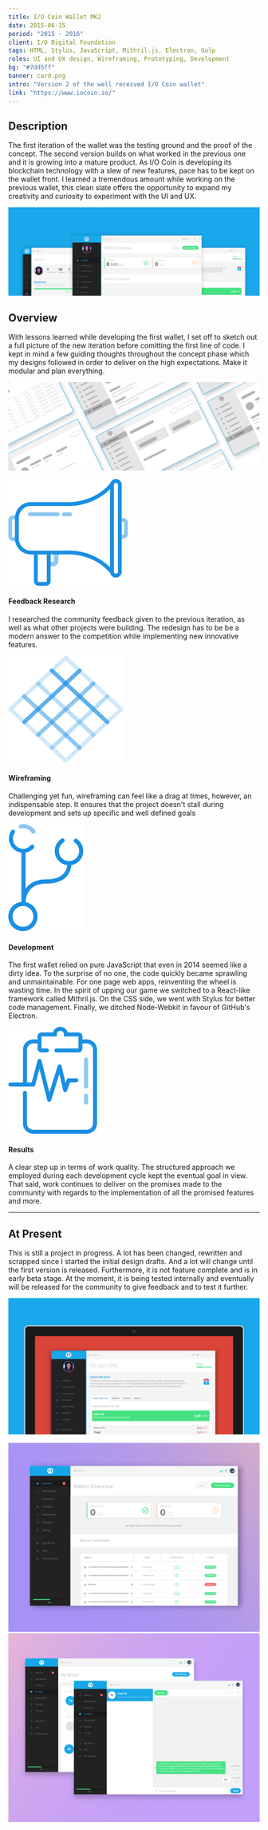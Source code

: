 ```yaml
---
title: I/O Coin Wallet MK2
date: 2015-06-15
period: "2015 - 2016"
client: I/O Digital Foundation
tags: HTML, Stylus, JavaScript, Mithril.js, Electron, Gulp
roles: UI and UX design, Wireframing, Prototyping, Development
bg: "#7dd5ff"
banner: card.png
intro: "Version 2 of the well received I/O Coin wallet"
link: "https://www.iocoin.io/"
---
```


## Description

The first iteration of the wallet was the testing ground and the proof of the concept. The second version builds on what worked in the previous one and it is growing into a mature product. As I/O Coin is developing its blockchain technology with a slew of new features, pace has to be kept on the wallet front. I learned a tremendous amount while working on the previous wallet, this clean slate offers the opportunity to expand my creativity and curiosity to experiment with the UI and UX.

![Overview of I/O Coin MK 2](iocoin-2.jpg)

## Overview

With lessons learned while developing the first wallet, I set off to sketch out a full picture of the new iteration before comitting the first line of code. I kept in mind a few guiding thoughts throughout the concept phase which my designs followed in order to deliver on the high expectations. Make it modular and plan everything.

![Wallet Wireframes](wireframes.png)

<row>
  <column padding="1.2em">
    <div className="icon">
      <img src="mega.svg" />
    </div>
    <h4>Feedback Research</h4>
    <p>I researched the community feedback given to the previous iteration, as well as what other projects were building. The redesign has to be be a modern answer to the competition while implementing new innovative features.</p>
  </column>
  <column padding="1.2em">
    <div className="icon">
      <img src="wireframes.svg" />
    </div>
    <h4>Wireframing</h4>
    <p>Challenging yet fun, wireframing can feel like a drag at times, however, an indispensable step. It ensures that the project doesn't stall during development and sets up specific and well defined goals</p>
  </column>
</row>
<row>
  <column padding="1.2em">
    <div className="icon">
      <img src="git.svg" />
    </div>
    <h4>Development</h4>
    <p>The first wallet relied on pure JavaScript that even in 2014 seemed like a dirty idea. To the surprise of no one, the code quickly became sprawling and unmaintainable. For one page web apps, reinventing the wheel is wasting time. In the spirit of upping our game we switched to a React-like framework called Mithril.js. On the CSS side, we went with Stylus for better code management. Finally, we ditched Node-Webkit in favour of GitHub's Electron.</p>
  </column>
  <column padding="1.2em">
    <div className="icon">
      <img src="result.svg" />
    </div>
    <h4>Results</h4>
    <p>A clear step up in terms of work quality. The structured approach we employed during each development cycle kept the eventual goal in view. That said, work continues to deliver on the promises made to the community with regards to the implementation of all the promised features and more.</p>
  </column>
</row>

---

## At Present

This is still a project in progress. A lot has been changed, rewritten and scrapped since I started the initial design drafts. And a lot will change until the first version is released. Furthermore, it is not feature complete and is in early beta stage. At the moment, it is being tested internally and eventually will be released for the community to give feedback and to test it further.

![shot 1](shot1.jpg)

<row>
  <column>
    <inner>
      <img src="shot2.png" />
    </inner>
  </column>
  <column>
    <inner>
      <img src="shot3.png" />
    </inner>
  </column>
</row>

